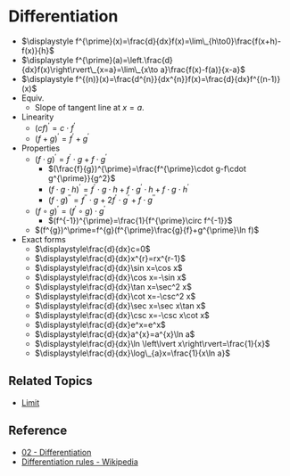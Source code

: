 # Differentiation

* $\displaystyle f^{\prime}(x)=\frac{d}{dx}f(x)=\lim\_{h\to0}\frac{f(x+h)-f(x)}{h}$
* $\displaystyle f^{\prime}(a)=\left.\frac{d}{dx}f(x)\right\rvert\_{x=a}=\lim\_{x\to a}\frac{f(x)-f(a)}{x-a}$
* $\displaystyle f^{(n)}(x)=\frac{d^{n}}{dx^{n}}f(x)=\frac{d}{dx}f^{(n-1)}(x)$
* Equiv.
  * Slope of tangent line at $x=a$.
* Linearity
  * $(cf)^{\prime}=c\cdot f^{\prime}$
  * $(f+g)^{\prime}=f^{\prime}+g^{\prime}$
* Properties
  * $(f\cdot g)^{\prime}=f^{\prime}\cdot g+f\cdot g^{\prime}$
    * $(\frac{f}{g})^{\prime}=\frac{f^{\prime}\cdot g-f\cdot g^{\prime}}{g^2}$
    * $(f\cdot g\cdot h)^{\prime}=f^{\prime}\cdot g\cdot h+f\cdot g^{\prime}\cdot h+f\cdot g\cdot h^{\prime}$
    * $(f\cdot g)^{\prime\prime}=f^{\prime\prime}\cdot g+2f^{\prime}\cdot g^{\prime}+f\cdot g^{\prime\prime}$
  * $(f\circ g)^{\prime}=(f^{\prime}\circ g)\cdot g^{\prime}$
    * $(f^{-1})^{\prime}=\frac{1}{f^{\prime}\circ f^{-1}}$
  * $(f^{g})^\prime=f^{g}(f^{\prime}\frac{g}{f}+g^{\prime}\ln f)$
* Exact forms
  * $\displaystyle\frac{d}{dx}c=0$
  * $\displaystyle\frac{d}{dx}x^{r}=rx^{r-1}$
  * $\displaystyle\frac{d}{dx}\sin x=\cos x$
  * $\displaystyle\frac{d}{dx}\cos x=-\sin x$
  * $\displaystyle\frac{d}{dx}\tan x=\sec^2 x$
  * $\displaystyle\frac{d}{dx}\cot x=-\csc^2 x$
  * $\displaystyle\frac{d}{dx}\sec x=\sec x\tan x$
  * $\displaystyle\frac{d}{dx}\csc x=-\csc x\cot x$
  * $\displaystyle\frac{d}{dx}e^x=e^x$
  * $\displaystyle\frac{d}{dx}a^{x}=a^{x}\ln a$
  * $\displaystyle\frac{d}{dx}\ln \left\lvert x\right\rvert=\frac{1}{x}$
  * $\displaystyle\frac{d}{dx}\log\_{a}x=\frac{1}{x\ln a}$

## Related Topics

* [Limit](../Limits/Limit.md)

## Reference

* [02 - Differentiation](../../../../00%20-%20Summary/SCMA104%20-%20System%20of%20Ordinary%20Differential%20Equations%20and%20Applications%20in%20Medical%20Science/02%20-%20Differentiation.md)
* [Differentiation rules - Wikipedia](https://en.wikipedia.org/wiki/Differentiation_rules)
